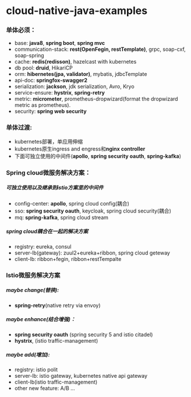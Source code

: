 # cloud-native-java-examples

### 单体必须：
+ base: **java8**, **spring boot**, **spring mvc**
+ communication-stack: **rest(OpenFegin, restTemplate)**, grpc, soap-cxf, soap-spring
+ cache: **redis(redisson)**, hazelcast with kubernetes
+ db pool: **druid**, HikariCP
+ orm: **hibernetes(jpa, validator)**, mybatis, jdbcTemplate
+ api-doc: **springfox-swagger2**
+ serialization: **jackson**, jdk serialization, Avro, Kryo 
+ service-ensure: **hystrix**, **spring-retry**
+ metric: **micrometer**, prometheus-dropwizard(format the dropwizard metric as prometheus).
+ security: **spring web security**

### 单体过渡:
+ kubernetes部署，单应用伸缩
+ kubernetes原生ingress and engress和**nginx controller**
+ 下面可独立使用的中间件(**apollo**, **spring security oauth**, **spring-kafka**)

### Spring cloud微服务解决方案：
##### 可独立使用以及继承到istio方案里的中间件
+ config-center: **apollo**, spring cloud config(耦合)
+ sso: **spring security oauth**, keycloak, spring cloud security(耦合)
+ mq: **spring-kafka**, spring cloud stream
##### spring cloud耦合在一起的解决方案
+ registry: eureka, consul
+ server-lb(gateway): zuul2+eureka+ribbon, spring cloud geteway
+ client-lb: ribbon+fegin, ribbon+restTempalte

### Istio微服务解决方案
##### maybe change(替换):
+ **spring-retry**(native retry via envoy)

##### maybe enhance(结合增强)：
+ **spring security oauth** (spring security 5 and istio citadel)
+ **hystrix**, (istio traffic-management)

##### maybe add(增加):
+ registry: istio polit
+ server-lb: istio gateway, kubernetes native api gateway
+ client-lb(istio traffic-management)
+ other new feature: A/B ...
